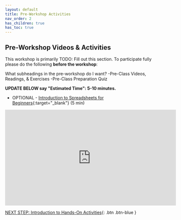 ```yaml
---
layout: default
title: Pre-Workshop Activities
nav_order: 2
has_children: true
has_toc: true
---
```

## Pre-Workshop Videos & Activities
This workshop is primarily TODO: Fill out this section. To participate fully please do the following **before the workshop**:

What subheadings in the pre-workshop do I want?
-Pre-Class Videos, Readings, & Exercises
-Pre-Class Preparation Quiz

**UPDATE BELOW say "Estimated Time": 5-10 minutes.**<br>
- OPTIONAL - [Introduction to Spreadsheets for Beginners](https://www.youtube.com/watch?v=rJbf-2XXsuY){:target="_blank"} (5 min)<br>
<iframe width="560" height="315" src="https://www.youtube.com/embed/lYzhgMZii3o" title="YouTube video player" frameborder="0" allow="accelerometer; autoplay; clipboard-write; encrypted-media; gyroscope; picture-in-picture" allowfullscreen></iframe>

[NEXT STEP: Introduction to Hands-On Activities](activities-intro.html){: .btn .btn-blue }
